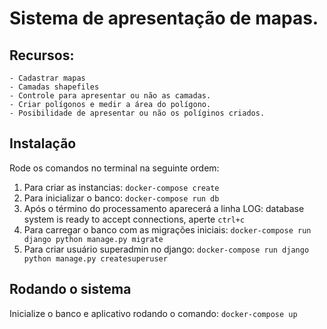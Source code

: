 # Sistema de apresentação de mapas. 

## Recursos: 
    - Cadastrar mapas
    - Camadas shapefiles
    - Controle para apresentar ou não as camadas.
    - Criar polígonos e medir a área do polígono.
    - Posibilidade de apresentar ou não os políginos criados.

Instalação
---
Rode os comandos no terminal na seguinte ordem:
1. Para criar as instancias: `docker-compose create`
2. Para inicializar o banco: `docker-compose run db`
3. Após o término do processamento aparecerá a linha LOG:  database system is ready to accept connections, aperte `ctrl+c`
4. Para carregar o banco com as migrações iniciais: `docker-compose run django python manage.py migrate`
5. Para criar usuário superadmin no django: `docker-compose run django python manage.py createsuperuser`

Rodando o sistema
---
Inicialize o banco e aplicativo rodando o comando: `docker-compose up`
